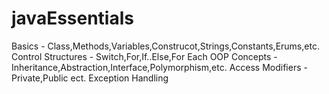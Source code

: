 # javaEssentials
Basics - Class,Methods,Variables,Construcot,Strings,Constants,Erums,etc.
Control Structures - Switch,For,If..Else,For Each
OOP Concepts - Inheritance,Abstraction,Interface,Polymorphism,etc.
Access Modifiers - Private,Public ect.
Exception Handling
